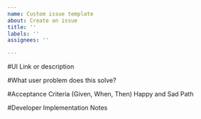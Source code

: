 ```yaml
---
name: Custom issue template
about: Create an issue
title: ''
labels: ''
assignees: ''

---
```


#UI Link or description


#What user problem does this solve?


#Acceptance Criteria (Given, When, Then) Happy and Sad Path


#Developer Implementation Notes
